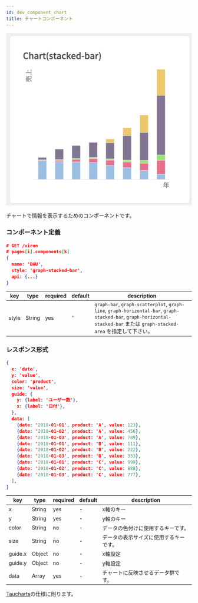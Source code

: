 ```yaml
---
id: dev_component_chart
title: チャートコンポーネント
---
```


![component_chart](./assets/component_chart.png)

チャートで情報を表示するためのコンポーネントです。

### コンポーネント定義

```json
# GET /viron
# pages[i].components[k]
{
  name: 'DAU',
  style: 'graph-stacked-bar',
  api: {...}
}
```

| key | type | required | default | description |
| ---- | ---- | -------- | ------- | ----------- |
| style | String | yes | '' | `graph-bar`, `graph-scatterplot`, `graph-line`, `graph-horizontal-bar`, `graph-stacked-bar`, `graph-horizontal-stacked-bar` または `graph-stacked-area` を指定して下さい。 |

### レスポンス形式

```json
{
  x: 'date',
  y: 'value',
  color: 'product',
  size: 'value',
  guide: {
    y: {label: 'ユーザー数'},
    x: {label: '日付'},
  },
  data: [
    {date: '2018-01-01', product: 'A', value: 123},
    {date: '2018-01-02', product: 'A', value: 456},
    {date: '2018-01-03', product: 'A', value: 789},
    {date: '2018-01-01', product: 'B', value: 111},
    {date: '2018-01-02', product: 'B', value: 222},
    {date: '2018-01-03', product: 'B', value: 333},
    {date: '2018-01-01', product: 'C', value: 999},
    {date: '2018-01-02', product: 'C', value: 888},
    {date: '2018-01-03', product: 'C', value: 777},
  ],
}
```

| key | type | required | default | description |
| ---- | ---- | -------- | ------- | ----------- |
| x | String | yes | - | x軸のキー |
| y | String | yes | - | y軸のキー |
| color | String | no | - | データの色付けに使用するキーです。 |
| size | String | no | - | データの表示サイズに使用するキーです。 |
| guide.x | Object | no | - | x軸設定 |
| guide.y | Object | no | - | y軸設定 |
| data | Array | yes | - | チャートに反映させるデータ群です。 |

[Taucharts](https://www.taucharts.com/)の仕様に則ります。
